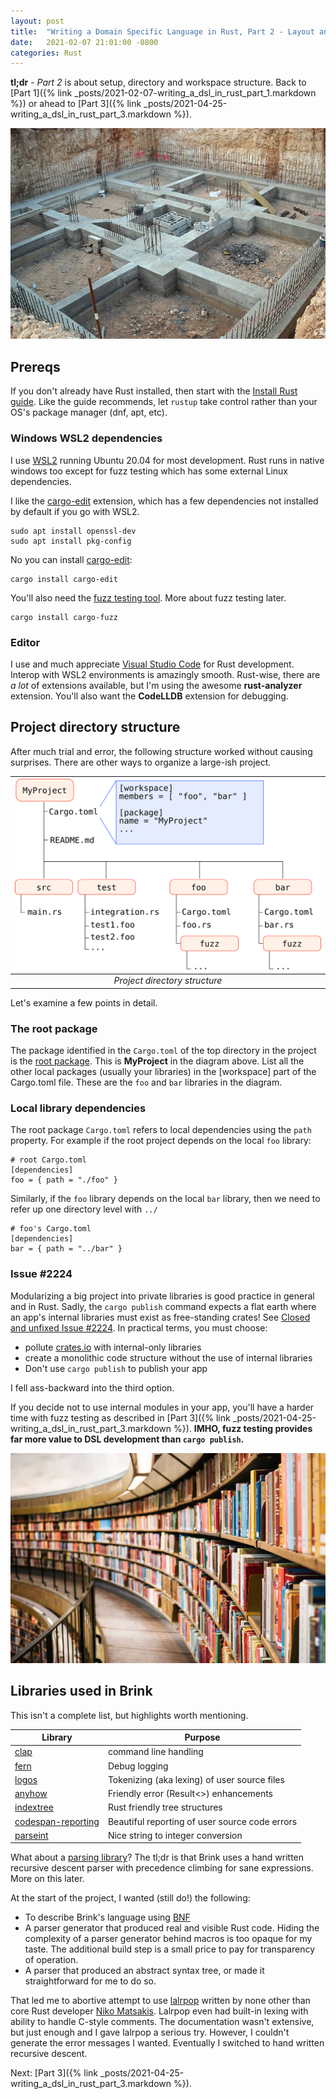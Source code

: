 ```yaml
---
layout: post
title:  "Writing a Domain Specific Language in Rust, Part 2 - Layout and Libraries"
date:   2021-02-07 21:01:00 -0800
categories: Rust
---
```


**tl;dr** - _Part 2_ is about setup, directory and workspace structure.  Back to [Part 1]({% link _posts/2021-02-07-writing_a_dsl_in_rust_part_1.markdown %}) or ahead to [Part 3]({% link _posts/2021-04-25-writing_a_dsl_in_rust_part_3.markdown %}).

![House Foundation](/images/house_foundation.jpg)

## Prereqs

If you don't already have Rust installed, then start with the [Install Rust guide](https://www.rust-lang.org/tools/install).  Like the guide recommends, let `rustup` take control rather than your OS's package manager (dnf, apt, etc).

### Windows WSL2 dependencies

I use [WSL2](https://docs.microsoft.com/en-us/windows/wsl/install-win10) running Ubuntu 20.04 for most development.  Rust runs in native windows too except for fuzz testing which has some external Linux dependencies.

I like the [cargo-edit](https://crates.io/crates/cargo-edit) extension, which has a few dependencies not installed by default if you go with WSL2.

    sudo apt install openssl-dev
    sudo apt install pkg-config

No you can install [cargo-edit](https://medium.com/r/?url=https%3A%2F%2Fcrates.io%2Fcrates%2Fcargo-edit):

    cargo install cargo-edit

You'll also need the [fuzz testing tool](https://github.com/rust-fuzz/cargo-fuzz).  More about fuzz testing later.

    cargo install cargo-fuzz

### Editor

I use and much appreciate [Visual Studio Code](https://code.visualstudio.com/) for Rust development.  Interop with WSL2 environments is amazingly smooth.  Rust-wise, there are _a lot_ of extensions available, but I'm using the awesome **rust-analyzer** extension.  You'll also want the **CodeLLDB** extension for debugging.

## Project directory structure

After much trial and error, the following structure worked without causing surprises.  There are other ways to organize a large-ish project.

| ![project directory structure diagram](/images/project_structure.svg) | 
|:--:| 
| *Project directory structure* |

Let's examine a few points in detail.

### The root package
The package identified in the `Cargo.toml` of the top directory in the project is the [root package](https://doc.rust-lang.org/cargo/reference/workspaces.html#root-package).  This is __MyProject__ in the diagram above.  List all the other local packages (usually your libraries) in the \[workspace\] part of the Cargo.toml file.  These are the `foo` and `bar` libraries in the diagram.

### Local library dependencies
The root package `Cargo.toml` refers to local dependencies using the `path` property.  For example if the root project depends on the local `foo` library:

    # root Cargo.toml
    [dependencies]
    foo = { path = "./foo" }

Similarly, if the `foo` library depends on the local `bar` library, then we need to refer up one directory level with `../`

    # foo's Cargo.toml
    [dependencies]
    bar = { path = "../bar" }

### Issue #2224
Modularizing a big project into private libraries is good practice in general and in Rust.  Sadly, the `cargo publish` command expects a flat earth where an app's internal libraries must exist as free-standing crates!  See [Closed and unfixed Issue #2224](https://github.com/rust-lang/rfcs/pull/2224).  In practical terms, you must choose:
* pollute [crates.io](https://crates.io/) with internal-only libraries
* create a monolithic code structure without the use of internal libraries
* Don't use `cargo publish` to publish your app

I fell ass-backward into the third option.

If you decide not to use internal modules in your app, you'll have a harder time with fuzz testing as described in [Part 3]({% link _posts/2021-04-25-writing_a_dsl_in_rust_part_3.markdown %}).  __IMHO, fuzz testing provides far more value to DSL development than `cargo publish`.__ 

![Library](/images/library.jpg)
## Libraries used in Brink

This isn't a complete list, but highlights worth mentioning.

|__Library__| __Purpose__ |
|-----------|-------------|
| [clap](https://docs.rs/clap) | command line handling |
| [fern](https://docs.rs/fern) | Debug logging |
| [logos](https://docs.rs/logos) | Tokenizing (aka lexing) of user source files |
| [anyhow](https://docs.rs/anyhow) | Friendly error (Result<>) enhancements |
| [indextree](https://docs.rs/indextree) | Rust friendly tree structures |
| [codespan-reporting](https://docs.rs/codespan-reporting) | Beautiful reporting of user source code errors |
| [parseint](https://docs.rs/parse_int) | Nice string to integer conversion |


What about a [parsing library](https://lib.rs/parsing)?  The tl;dr is that Brink uses a hand written recursive descent parser with precedence climbing for sane expressions.  More on this later.

At the start of the project, I wanted (still do!) the following:
* To describe Brink's language using [BNF](https://en.wikipedia.org/wiki/Backus%E2%80%93Naur_form)
* A parser generator that produced real and visible Rust code.  Hiding the complexity of a parser generator behind macros is too opaque for my taste.  The additional build step is a small price to pay for transparency of operation.
* A parser that produced an abstract syntax tree, or made it straightforward for me to do so.

That led me to abortive attempt to use [lalrpop](https://docs.rs/lalrpop) written by none other than core Rust developer [Niko Matsakis](https://github.com/nikomatsakis).  Lalrpop even had built-in lexing with ability to handle C-style comments.  The documentation wasn't extensive, but just enough and I gave lalrpop a serious try.  However, I couldn't generate the error messages I wanted.  Eventually I switched to hand written recursive descent.

Next: [Part 3]({% link _posts/2021-04-25-writing_a_dsl_in_rust_part_3.markdown %}).
